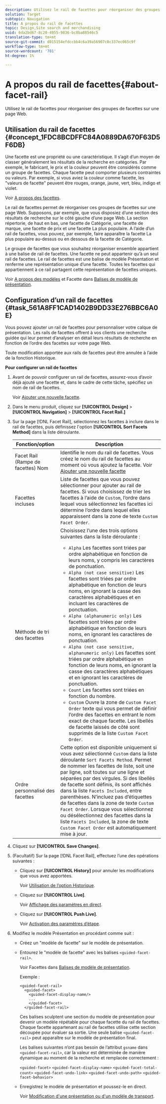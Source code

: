 ```yaml
---
description: Utilisez le rail de facettes pour réorganiser des groupes de facettes sur une page Web.
solution: Target
subtopic: Navigation
title: A propos du rail de facettes
topic: Design,Site search and merchandising
uuid: 6da2bd67-8c20-4955-9836-bc8ba88546c5
translation-type: tm+mt
source-git-commit: d015154efdccbb4c6a39a56907c0c337ec065c9f
workflow-type: tm+mt
source-wordcount: '781'
ht-degree: 1%

---
```



# A propos du rail de facettes{#about-facet-rail}

Utilisez le rail de facettes pour réorganiser des groupes de facettes sur une page Web.

## Utilisation du rail de facettes {#concept_1FDC8BCDFFC84A0889DA670F63D5F6DB}

Une facette est une propriété ou une caractéristique. Il s’agit d’un moyen de classer généralement les résultats de la recherche en catégories. Par exemple, le fabricant, le prix et la couleur peuvent être considérés comme un groupe de facettes. Chaque facette peut comporter plusieurs contraintes ou valeurs. Par exemple, si vous aviez la couleur comme facette, les &quot;valeurs de facette&quot; peuvent être rouges, orange, jaune, vert, bleu, indigo et violet.

Voir [A propos des facettes](../c-about-design-menu/c-about-facets.md#concept_FA912B3B41EE493DB2F492D188457FF5).

Le rail de facettes permet de réorganiser ces groupes de facettes sur une page Web. Supposons, par exemple, que vous disposiez d’une section des résultats de recherche sur le côté gauche d’une page Web. La section répertorie, de haut en bas, une facette de Catégorie, une facette de marque, une facette de prix et une facette La plus populaire. A l’aide d’un rail de facettes, vous pouvez, par exemple, faire apparaître la facette La plus populaire au-dessus ou en dessous de la facette de Catégorie.

Le groupe de facettes que vous souhaitez réorganiser ensemble appartient à une balise de rail de facettes. Une facette ne peut appartenir qu’à un seul rail de facettes. Le rail de facettes est une balise de modèle Présentation et renferme une représentation unique d’une facette. Toutes les facettes qui appartiennent à ce rail partagent cette représentation de facettes uniques.

Voir [A propos des modèles](../c-about-design-menu/c-about-templates.md#concept_06EB481B14864E18A8AE2BCD1D6EF0B5) et Facette dans [Balises de modèle de présentation](../c-appendices/c-templates.md#reference_F1BBF616BCEC4AD7B2548ECD3CA74C64).

## Configuration d’un rail de facettes {#task_561A8FF1CAD1402B9DD33E276BBC6A0E}

Vous pouvez ajouter un rail de facettes pour personnaliser votre calque de présentation. Les rails de facettes offrent à vos clients une recherche guidée qui leur permet d’analyser en détail leurs résultats de recherche en fonction de l’ordre des facettes sur votre page Web.

<!-- 

t_configuring_facet_rail.xml

-->

Toute modification apportée aux rails de facettes peut être annulée à l’aide de la fonction Historique.

**Pour configurer un rail de facettes**

1. Avant de pouvoir configurer un rail de facettes, assurez-vous d’avoir déjà ajouté une facette et, dans le cadre de cette tâche, spécifiez un nom de rail de facettes.

   Voir [Ajouter une nouvelle facette](../c-about-design-menu/c-about-facets.md#task_FC07BFFA62CA4B718D6CBF4F2855C89B).
1. Dans le menu produit, cliquez sur **[!UICONTROL Design]** > **[!UICONTROL Navigation]** > **[!UICONTROL Facet Rail.]**
1. Sur la page [!DNL Facet Rail], sélectionnez les facettes à inclure dans le rail de facettes, puis définissez l&#39;option **[!UICONTROL Sort Facets Method]** dans la liste déroulante.

   <!-- 
   r_facet_rail_options.xml
   -->

   | Fonction/option | Description |
   |--- |--- |
   | Facet Rail (Rampe de facettes) Nom | Identifie le nom du rail de facettes.  Vous créez le nom du rail de facettes au moment où vous ajoutez la facette.  Voir [Ajouter une nouvelle facette](../c-about-design-menu/c-about-facets.md#task_FC07BFFA62CA4B718D6CBF4F2855C89B) |
   | Facettes incluses | Liste de facettes que vous pouvez sélectionner pour ajouter au rail de facettes.  Si vous choisissez de trier les facettes à l’aide de `Custom`, l’ordre dans lequel vous sélectionnez les facettes ici détermine l’ordre dans lequel elles apparaissent dans la zone de texte `Custom Facet Order`. |
   | Méthode de tri des facettes | Choisissez l’une des trois options suivantes dans la liste déroulante :<ul><li>`Alpha` Les facettes sont triées par ordre alphabétique en fonction de leurs noms, y compris les caractères de ponctuation.</li><li>`Alpha (not case sensitive)` Les facettes sont triées par ordre alphabétique en fonction de leurs noms, en ignorant la casse des caractères alphabétiques et en incluant les caractères de ponctuation. </li><li>`Alpha (alphanumeric only)` Les facettes sont triées par ordre alphabétique en fonction de leurs noms, en ignorant les caractères de ponctuation. </li><li>`Alpha (not case sensitive, alphanumeric only)` Les facettes sont triées par ordre alphabétique en fonction de leurs noms, en ignorant la casse des caractères alphabétiques et en ignorant les caractères de ponctuation. </li><li>`Count` Les facettes sont triées en fonction du nombre. </li><li>`Custom` Ouvre la zone de  `Custom Facet Order` texte qui vous permet de définir l’ordre des facettes en entrant le nom exact de chaque facette. Les libellés de facette laissés de côté sont supprimés de la liste `Custom Facet Order`.</li></ul> |
   | Ordre personnalisé des facettes | Cette option est disponible uniquement si vous avez sélectionné `Custom` dans la liste déroulante `Sort Facets Method`.  Permet de nommer les facettes de liste, soit une par ligne, soit toutes sur une ligne et séparées par des virgules. Si des libellés de facette sont définis, ils sont affichés dans la liste `Facets Included`, entre parenthèses.  N’incluez pas d’étiquettes de facettes dans la zone de texte `Custom Facet Order`.  Lorsque vous sélectionnez ou désélectionnez des facettes dans la liste `Facets Included`, la zone de texte `Custom Facet Order` est automatiquement mise à jour. |

1. Cliquez sur **[!UICONTROL Save Changes]**.
1. (Facultatif) Sur la page [!DNL Facet Rail], effectuez l’une des opérations suivantes :

   * Cliquez sur **[!UICONTROL History]** pour annuler les modifications que vous avez apportées.

      Voir [Utilisation de l’option Historique](../t-using-the-history-option.md#task_70DD3F87A67242BBBD2CB27156F43002).

   * Cliquez sur **[!UICONTROL Live]**.

      Voir [Affichage des paramètres en direct](../c-about-staging.md#task_401A0EBDB5DB4D4CA933CBA7BECDC10F).

   * Cliquez sur **[!UICONTROL Push Live]**.

      Voir [Activation des paramètres d’étape](../c-about-staging.md#task_44306783B4C0408AAA58B471DAF2D9A4).

1. Modifiez le modèle Présentation en procédant comme suit :

   * Créez un &quot;modèle de facette&quot; sur le modèle de présentation.
   * Entourez le &quot;modèle de facette&quot; avec les balises `<guided-facet-rail>`.

      Voir Facettes dans [Balises de modèle de présentation](../c-appendices/c-templates.md#reference_F1BBF616BCEC4AD7B2548ECD3CA74C64).

      Exemple :

      ```
      <guided-facet-rail>
        <guided-facet>
          <guided-facet-display-name/>
          ...
          </guided-facet>
        </guided-facet-rail>
      ```

      Ces balises sculptent une section du modèle de présentation pour devenir un modèle répétable pour chaque facette du rail de facettes. Chaque facette appartenant au rail de facettes utilise cette section découpée pour évaluer sa sortie. Une seule balise `<guided-facet-rail>` peut apparaître sur le modèle de présentation final.

      Les balises suivantes n’ont pas besoin de l’attribut `gsname` dans `<guided-facet-rail>`, car la valeur est déterminée de manière dynamique au moment de la recherche et remplacée correctement :

      `<guided-facet>`
      `<guided-facet-display-name>`
      `<guided-facet-total-count>`
      `<guided-facet-undo-link>`
      `<guided-facet-undo-path>`
      `<guided-facet-behavior>`

   * Enregistrez le modèle de présentation et poussez-le en direct.

      Voir [Modification d&#39;une présentation ou d&#39;un modèle de transport](../c-about-design-menu/c-about-templates.md#task_800E0E2265C34C028C92FEB5A1243EC3).

